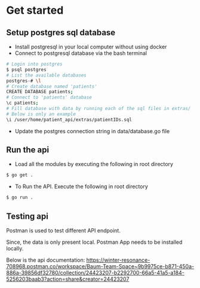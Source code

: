 # Get started
## Setup postgres sql database
- Install postgresql in your local computer without using docker 
- Connect to postgresql database via the bash terminal
```bash
# Login into postgres
$ psql postgres
# List the available databases
postgres-# \l
# Create database named 'patients'
CREATE DATABASE patients;
# Connect to 'patients' database
\c patients;
# Fill database with data by running each of the sql files in extras/
# Below is only an example
\i /user/home/patient_api/extras/patientIDs.sql
```
- Update the postgres connection string in data/database.go file

## Run the api
- Load all the modules by executing the following in root directory 
```bash
$ go get .
```
- To Run the API. Execute the following in root directory 
```bash
$ go run .
```

## Testing api
Postman is used to test different API endpoint.

Since, the data is only present local. Postman App needs to be installed locally. 

Below is the api documentation: 
https://winter-resonance-708968.postman.co/workspace/Baum-Team-Space~9b9975ce-b871-450a-886a-39856df32780/collection/24423207-b2292700-66a5-41a5-a184-5256203baab3?action=share&creator=24423207